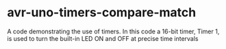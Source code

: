 # avr-uno-timers-compare-match
A code demonstrating the use of timers. In this code a 16-bit timer, Timer 1, is used to turn the built-in LED ON and OFF at precise time intervals
